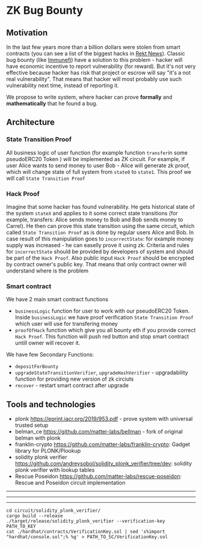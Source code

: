 # ZK Bug Bounty

## Motivation

In the last few years more than a billion dollars were stolen from smart contracts (you can see a list of the biggest hacks in [Rekt News](https://rekt.news/leaderboard/)). Classic bug bounty (like [Immunefi](https://immunefi.com)) have a solution to this problem - hacker will have economic incentive to report vulnerability (for reward). But it's not very effective because hacker has risk that project or escrow will say "it's a not real vulnerability". That means that hacker will most probably use such vulnerability next time, instead of reporting it.

We propose to write system, where hacker can prove **formally** and **mathematically** that he found a bug.

## Architecture

### State Transition Proof

All business logic of user function (for example function `transfer`in some pseudoERC20 Token ) will be implemented as ZK circuit. For example, if user Alice wants to send money to user Bob - Alice will generate zk proof, which will change state of full system from `state0` to `state1`. This proof we will call `State Transition Proof`

### Hack Proof

Imagine that some hacker has found vulnerability. He gets historical state of the system `stateX` and applies to it some correct state transitions (for example, transfers: Alice sends money to Bob and Bob sends money to Carrel). He then can prove this state transition using the same circuit, which called `State Transition Proof` as is done by regular users Alice and Bob. In case result of this manipulation goes to `incorrectState`: for example money supply was increased - he can easelly prove it using zk. Criteria and rules for `incorrectState` should be provided by developers of system and should be part of the `Hack Proof`. Also public input `Hack Proof` should be encrypted by contract owner's public key. That means that only contract owner will understand where is the problem

### Smart contract

We have 2 main smart contract functions
- `businessLogic` function for user to work with our pseudoERC20 Token. Inside `businessLogic` we have proof verification `State Transition Proof` which user will use for transfering money
- `proofOfHack` function which give you all bounty eth if you provide correct `Hack Proof`. This function will push red button and stop smart contract untill owner will recover it.

We have few Secondary Functions:
- `depositForBounty`
- `upgradeStateTransitionVerifier`, `upgradeHashVerifier` - upgradability function for providing new version of zk circiuts
- `recover` - restart smart contract after upgrade

## Tools and technologies

- plonk https://eprint.iacr.org/2019/953.pdf - prove system with universal trusted setup
- belman_ce https://github.com/matter-labs/bellman - fork of original belman with plonk
- franklin-crypto https://github.com/matter-labs/franklin-crypto: Gadget library for PLONK/Plookup
- solidity plonk verifier https://github.com/andreysobol/solidity_plonk_verifier/tree/dev: solidity plonk verifier with lookup tables
- Rescue Poseidon https://github.com/matter-labs/rescue-poseidon: Rescue and Poseidon circuit implementation 

---

---

---

```
cd circuit/solidity_plonk_verifier/
cargo build --release
./target/release/solidity_plonk_verifier --verification-key PATH_TO_KEY
cat ./hardhat/contracts/VerificationKey.sol | sed 's%import "hardhat/console.sol";% %g' > PATH_TO_SC/VerificationKey.sol
```
